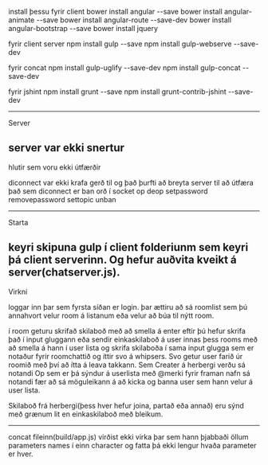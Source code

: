 install þessu fyrir client
bower install angular --save
bower install angular-animate --save
bower install angular-route --save-dev
bower install angular-bootstrap --save
bower install jquery 

fyrir client server
npm install gulp --save
npm install gulp-webserve --save-dev 

fyrir concat
npm install gulp-uglify --save-dev 
npm install gulp-concat --save-dev 

fyrir jshint
npm install grunt --save
npm install grunt-contrib-jshint --save-dev

--------------------------------------------------------
Server

server var ekki snertur
--------------------------------------------------------
hlutir sem voru ekki útfærðir 

diconnect var ekki krafa gerð til og það þurfti að breyta server til að útfæra það sem diconnect er ban orð í socket
op
deop
setpassword
removepassword
settopic
unban

--------------------------------------------------------
Starta

keyri skipuna gulp í client folderiunm sem keyri þá client serverinn.
Og hefur auðvita kveikt á server(chatserver.js).
--------------------------------------------------------
Virkni

loggar inn þar sem fyrsta síðan er login. þar ættiru að sá roomlist
sem þú annahvort velur room á listanum eða velur að búa til nýtt room.

í room geturu skrifað skilaboð með að smella á enter eftir þú hefur skrifa það í input gluggann
eða sendir einkaskilaboð á user innas þess rooms með að smella á hann í user lista og skrifa skilaboða í sama input glugga sem er notaður fyrir roomchattið og íttir svo á whipsers. Svo getur user farið úr roomið með því að ítta á leava takkann. Sem Creater á herbergi verðu sá notandi Op sem er þá sýndur á userlista með @merki fyrir framan nafn sá notandi fær að sá möguleikann á að kicka og banna user sem hann velur á user lista.

Skilaboð frá herbergi(þess hver hefur joina, partað eða annað) eru sýnd með grænum lit en einkaskilaboð með bleikum.

--------------------------------------------------------
concat fileinn(build/app.js) virðist ekki virka þar sem hann þjabbaði öllum parameters names í einn character og fatta þá ekki lengur hvaða parameter er hver.

